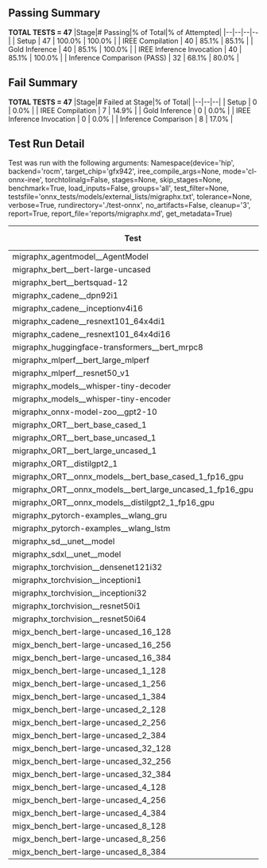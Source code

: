 ## Passing Summary

**TOTAL TESTS = 47**
|Stage|# Passing|% of Total|% of Attempted|
|--|--|--|--|
| Setup | 47 | 100.0% | 100.0% |
| IREE Compilation | 40 | 85.1% | 85.1% |
| Gold Inference | 40 | 85.1% | 100.0% |
| IREE Inference Invocation | 40 | 85.1% | 100.0% |
| Inference Comparison (PASS) | 32 | 68.1% | 80.0% |
## Fail Summary

**TOTAL TESTS = 47**
|Stage|# Failed at Stage|% of Total|
|--|--|--|
| Setup | 0 | 0.0% |
| IREE Compilation | 7 | 14.9% |
| Gold Inference | 0 | 0.0% |
| IREE Inference Invocation | 0 | 0.0% |
| Inference Comparison | 8 | 17.0% |
## Test Run Detail
Test was run with the following arguments:
Namespace(device='hip', backend='rocm', target_chip='gfx942', iree_compile_args=None, mode='cl-onnx-iree', torchtolinalg=False, stages=None, skip_stages=None, benchmark=True, load_inputs=False, groups='all', test_filter=None, testsfile='onnx_tests/models/external_lists/migraphx.txt', tolerance=None, verbose=True, rundirectory='./test-onnx', no_artifacts=False, cleanup='3', report=True, report_file='reports/migraphx.md', get_metadata=True)

| Test | Exit Status | Mean Benchmark Time (ms) | Notes |
|--|--|--|--|
| migraphx_agentmodel__AgentModel | compilation | None | |
| migraphx_bert__bert-large-uncased | PASS | 19.51066550746974 | |
| migraphx_bert__bertsquad-12 | PASS | 7.3401026464073995 | |
| migraphx_cadene__dpn92i1 | compilation | None | |
| migraphx_cadene__inceptionv4i16 | PASS | 149.29405990988013 | |
| migraphx_cadene__resnext101_64x4di1 | compilation | None | |
| migraphx_cadene__resnext101_64x4di16 | PASS | 188.18313865146288 | |
| migraphx_huggingface-transformers__bert_mrpc8 | PASS | 7.22461696746167 | |
| migraphx_mlperf__bert_large_mlperf | Numerics | 24.07505506671023 | |
| migraphx_mlperf__resnet50_v1 | Numerics | 5.70289142111816 | |
| migraphx_models__whisper-tiny-decoder | PASS | 32.95336549155532 | |
| migraphx_models__whisper-tiny-encoder | Numerics | 46.699647232890136 | |
| migraphx_onnx-model-zoo__gpt2-10 | compilation | None | |
| migraphx_ORT__bert_base_cased_1 | PASS | 99.54884116138732 | |
| migraphx_ORT__bert_base_uncased_1 | PASS | 100.83502927972445 | |
| migraphx_ORT__bert_large_uncased_1 | PASS | 501.2898144001762 | |
| migraphx_ORT__distilgpt2_1 | PASS | 53.13817494047376 | |
| migraphx_ORT__onnx_models__bert_base_cased_1_fp16_gpu | Numerics | 61.18517826226624 | |
| migraphx_ORT__onnx_models__bert_large_uncased_1_fp16_gpu | Numerics | 290.3048978187144 | |
| migraphx_ORT__onnx_models__distilgpt2_1_fp16_gpu | Numerics | 31.27317553035159 | |
| migraphx_pytorch-examples__wlang_gru | PASS | 16.378818623100717 | |
| migraphx_pytorch-examples__wlang_lstm | PASS | 6.05428467059265 | |
| migraphx_sd__unet__model | compilation | None | |
| migraphx_sdxl__unet__model | compilation | None | |
| migraphx_torchvision__densenet121i32 | PASS | 84.49432985313858 | |
| migraphx_torchvision__inceptioni1 | PASS | 15.943367002447218 | |
| migraphx_torchvision__inceptioni32 | PASS | 145.12628093361855 | |
| migraphx_torchvision__resnet50i1 | compilation | None | |
| migraphx_torchvision__resnet50i64 | PASS | 167.9269189868743 | |
| migx_bench_bert-large-uncased_16_128 | PASS | 35.323070703695215 | |
| migx_bench_bert-large-uncased_16_256 | PASS | 58.30797946287526 | |
| migx_bench_bert-large-uncased_16_384 | Numerics | 79.17476057385404 | |
| migx_bench_bert-large-uncased_1_128 | PASS | 13.072319831814111 | |
| migx_bench_bert-large-uncased_1_256 | PASS | 13.198650796434977 | |
| migx_bench_bert-large-uncased_1_384 | PASS | 19.468000581212063 | |
| migx_bench_bert-large-uncased_2_128 | PASS | 12.648583082199996 | |
| migx_bench_bert-large-uncased_2_256 | PASS | 27.448543449922365 | |
| migx_bench_bert-large-uncased_2_384 | PASS | 21.68668864275484 | |
| migx_bench_bert-large-uncased_32_128 | PASS | 70.73503366361062 | |
| migx_bench_bert-large-uncased_32_256 | PASS | 110.89949803944262 | |
| migx_bench_bert-large-uncased_32_384 | Numerics | 159.17797949320325 | |
| migx_bench_bert-large-uncased_4_128 | PASS | 14.234244132883289 | |
| migx_bench_bert-large-uncased_4_256 | PASS | 17.6876102341339 | |
| migx_bench_bert-large-uncased_4_384 | PASS | 26.625748902845842 | |
| migx_bench_bert-large-uncased_8_128 | PASS | 28.329624859098757 | |
| migx_bench_bert-large-uncased_8_256 | PASS | 29.68315102366937 | |
| migx_bench_bert-large-uncased_8_384 | PASS | 43.442033706620954 | |
